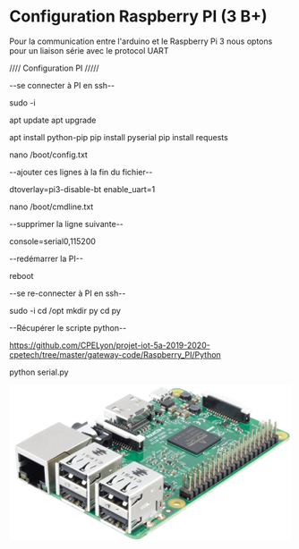 # Configuration Raspberry PI (3 B+)

Pour la communication entre l'arduino et le Raspberry Pi 3 nous optons pour un liaison série avec le protocol UART


//// Configuration PI /////

--se connecter à PI en ssh--

sudo -i

apt update
apt upgrade

apt install python-pip
pip install pyserial
pip install requests

nano /boot/config.txt

--ajouter ces lignes à la fin du fichier--

dtoverlay=pi3-disable-bt
enable_uart=1

nano /boot/cmdline.txt

--supprimer la ligne suivante--

console=serial0,115200

--redémarrer la PI--

reboot

--se re-connecter à PI en ssh--

sudo -i
cd /opt
mkdir py
cd py

--Récupérer le scripte python--

https://github.com/CPELyon/projet-iot-5a-2019-2020-cpetech/tree/master/gateway-code/Raspberry_PI/Python

python serial.py


![alt Pi_3](../images/PI_3.png)
